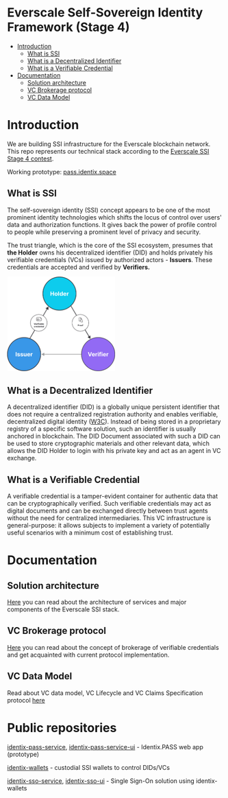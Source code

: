 # Everscale Self-Sovereign Identity Framework (Stage 4)

* [Introduction](#introduction)
   * [What is SSI](#what-is-ssi)
   * [What is a Decentralized Identifier](#what-is-a-decentralized-identifier)
   * [What is a Verifiable Credential](#what-is-a-verifiable-credential)
* [Documentation](#documentation)
   * [Solution architecture](#solution-architecture)
   * [VC Brokerage protocol](#vc-brokerage-protocol)
   * [VC Data Model](#vc-data-model)


# Introduction

We are building SSI infrastructure for the Everscale blockchain network. This repo represents our technical stack according to the [Everscale SSI Stage 4 contest](https://forum.freeton.org/t/freeton-self-sovereign-identity-framework-stage-4/12415).

Working prototype: [pass.identix.space](https://pass.identix.space/)

## What is SSI

The self-sovereign identity (SSI) concept appears to be one of the most prominent identity technologies which shifts the locus of control over users' data and authorization functions. It gives back the power of profile control to people while preserving a prominent level of privacy and security.

The trust triangle, which is the core of the SSI ecosystem, presumes that **the Holder** owns his decentralized identifier (DID) and holds privately his verifiable credentials (VCs) issued by authorized actors - **Issuers**. These credentials are accepted and verified by **Verifiers.**

<p align="left">
<img src="docs/trust_triangle.png" width="50%"/>


## What is a Decentralized Identifier

A decentralized identifier (DID) is a globally unique persistent identifier that does not require a centralized registration authority and enables verifiable, decentralized digital identity ([W3C](https://www.w3.org/TR/did-core)). Instead of being stored in a proprietary registry of a specific software solution, such an identifier is usually anchored in blockchain. The DID Document associated with such a DID can be used to store cryptographic materials and other relevant data, which allows the DID Holder to login with his private key and act as an agent in VC exchange.

## What is a Verifiable Credential

A verifiable credential is a tamper-evident container for authentic data that can be cryptographically verified. Such verifiable credentials may act as digital documents and can be exchanged directly between trust agents without the need for centralized intermediaries. This VC infrastructure is general-purpose: it allows subjects to implement a variety of potentially useful scenarios with a minimum cost of establishing trust.


# Documentation

## Solution architecture

[Here](docs/stage4-solution-arch.md) you can read about the architecture of services and major components of the Everscale SSI stack.

## VC Brokerage protocol
[Here](docs/vc-brokerage-overview.md) you can read about the concept of brokerage of verifiable credentials and get acquainted with current protocol implementation.

## VC Data Model
Read about VC data model, VC Lifecycle and VC Claims Specification protocol [here](docs/vc-data-model.md)

# Public repositories
[identix-pass-service](https://github.com/identix-space/identix-pass-service), [identix-pass-service-ui](https://github.com/identix-space/identix-pass-service-ui) - Identix.PASS web app (prototype)

[identix-wallets](https://github.com/identix-space/identix-wallets) - custodial SSI wallets to control DIDs/VCs

[identix-sso-service](https://github.com/identix-space/identix-sso-service), [identix-sso-ui](https://github.com/identix-space/identix-sso-ui) - Single Sign-On solution using identix-wallets